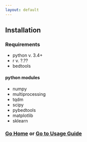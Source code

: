 ```yaml
---
layout: default
---
```


## Installation

### Requirements

* python v. 3.4+
* r v. ?.??
* bedtools

#### python modules
* numpy
* multiprocessing
* tqdm
* scipy
* pybedtools
* matplotlib
* sklearn

### [Go Home](./) or [Go to Usage Guide](./quick_usage.html)
